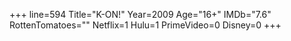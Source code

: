 +++
line=594
Title="K-ON!"
Year=2009
Age="16+"
IMDb="7.6"
RottenTomatoes=""
Netflix=1
Hulu=1
PrimeVideo=0
Disney=0
+++

